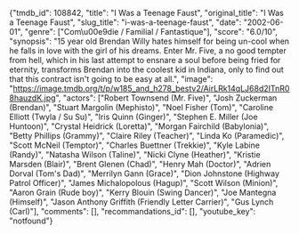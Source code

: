 {"tmdb_id": 108842, "title": "I Was a Teenage Faust", "original_title": "I Was a Teenage Faust", "slug_title": "i-was-a-teenage-faust", "date": "2002-06-01", "genre": ["Com\u00e9die / Familial / Fantastique"], "score": "6.0/10", "synopsis": "15 year old Brendan Willy hates himself for being un-cool when he falls in love with the girl of his dreams. Enter Mr. Five, a no good tempter from hell, which in his last attempt to ensnare a soul before being fried for eternity, transforms Brendan into the coolest kid in Indiana, only to find out that this contract isn't going to be easy at all.", "image": "https://image.tmdb.org/t/p/w185_and_h278_bestv2/AirLRk14qLJ68d2ITnR08hauzdK.jpg", "actors": ["Robert Townsend (Mr. Five)", "Josh Zuckerman (Brendan)", "Stuart Margolin (Mephisto)", "Noel Fisher (Tom)", "Caroline Elliott (Twyla / Su Su)", "Iris Quinn (Ginger)", "Stephen E. Miller (Joe Huntoon)", "Crystal Heidrick (Loretta)", "Morgan Fairchild (Babylonia)", "Betty Phillips (Grammy)", "Claire Riley (Teacher)", "Linda Ko (Paramedic)", "Scott McNeil (Temptor)", "Charles Buettner (Trekkie)", "Kyle Labine (Randy)", "Natasha Wilson (Taline)", "Nicki Clyne (Heather)", "Kristie Marsden (Blair)", "Brent Glenen (Chad)", "Henry Mah (Doctor)", "Adrien Dorval (Tom's Dad)", "Merrilyn Gann (Grace)", "Dion Johnstone (Highway Patrol Officer)", "James Michalopolous (Hagup)", "Scott Wilson (Minion)", "Aaron Grain (Rude boy)", "Kerry Blouin (Swing Dancer)", "Joe Mantegna (Himself)", "Jason Anthony Griffith (Friendly Letter Carrier)", "Gus Lynch (Carl)"], "comments": [], "recommandations_id": [], "youtube_key": "notfound"}